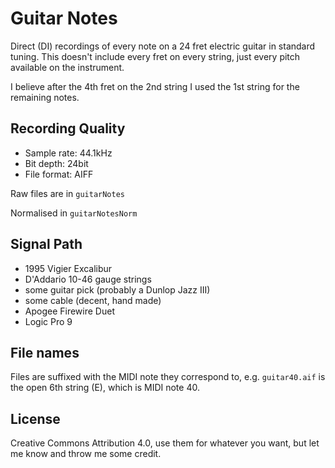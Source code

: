 # Guitar Notes

Direct (DI) recordings of every note on a 24 fret electric guitar in standard tuning. This doesn't include every fret on every string, just every pitch available on the instrument. 

I believe after the 4th fret on the 2nd string I used the 1st string for the remaining notes.

## Recording Quality

- Sample rate: 44.1kHz
- Bit depth: 24bit
- File format: AIFF

Raw files are in `guitarNotes`

Normalised in `guitarNotesNorm`

## Signal Path

- 1995 Vigier Excalibur
- D'Addario 10-46 gauge strings
- some guitar pick (probably a Dunlop Jazz III)
- some cable (decent, hand made)
- Apogee Firewire Duet
- Logic Pro 9

## File names
Files are suffixed with the MIDI note they correspond to, e.g. `guitar40.aif` is the open 6th string (E), which is MIDI note 40.

## License

Creative Commons Attribution 4.0, use them for whatever you want, but let me know and throw me some credit.